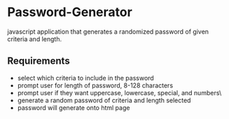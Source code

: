 # Password-Generator
javascript application that generates a randomized password of given criteria and length.

## Requirements
- select which criteria to include in the password
- prompt user for length of password, 8-128 characters
- prompt user if they want uppercase, lowercase, special, and numbers\
- generate a random password of criteria and length selected
- password will generate onto html page
